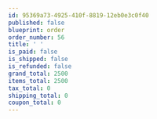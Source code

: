 ```yaml
---
id: 95369a73-4925-410f-8819-12eb0e3c0f40
published: false
blueprint: order
order_number: 56
title: ' '
is_paid: false
is_shipped: false
is_refunded: false
grand_total: 2500
items_total: 2500
tax_total: 0
shipping_total: 0
coupon_total: 0
---
```


